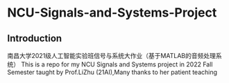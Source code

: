 # NCU-Signals-and-Systems-Project
## Introduction
南昌大学2021级人工智能实验班信号与系统大作业（基于MATLAB的音频处理系统）
This is a repo for my NCU Signals and Systems project in 2022 Fall Semester taught by Prof.LiZhu (21AI),Many thanks to her patient teaching 
